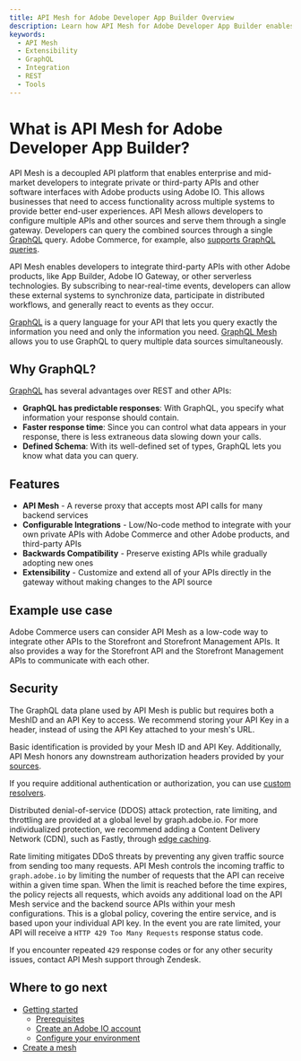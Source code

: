 ```yaml
---
title: API Mesh for Adobe Developer App Builder Overview
description: Learn how API Mesh for Adobe Developer App Builder enables you to route incoming requests from customers to different underlying remote services.
keywords:
  - API Mesh
  - Extensibility
  - GraphQL
  - Integration
  - REST
  - Tools
---
```


# What is API Mesh for Adobe Developer App Builder?

API Mesh is a decoupled API platform that enables enterprise and mid-market developers to integrate private or third-party APIs and other software interfaces with Adobe products using Adobe IO. This allows businesses that need to access functionality across multiple systems to provide better end-user experiences. API Mesh allows developers to configure multiple APIs and other sources and serve them through a single gateway. Developers can query the combined sources through a single [GraphQL] query. Adobe Commerce, for example, also [supports GraphQL queries].

API Mesh enables developers to integrate third-party APIs with other Adobe products, like App Builder, Adobe IO Gateway, or other serverless technologies. By subscribing to near-real-time events, developers can allow these external systems to synchronize data, participate in distributed workflows, and generally react to events as they occur.

<InlineAlert variant="info" slots="text"/>

[GraphQL] is a query language for your API that lets you query exactly the information you need and only the information you need. [GraphQL Mesh] allows you to use GraphQL to query multiple data sources simultaneously.

## Why GraphQL?

[GraphQL] has several advantages over REST and other APIs:

-  **GraphQL has predictable responses**: With GraphQL, you specify what information your response should contain.
-  **Faster response time**: Since you can control what data appears in your response, there is less extraneous data slowing down your calls.
-  **Defined Schema**: With its well-defined set of types, GraphQL lets you know what data you can query.

## Features

-  **API Mesh** - A reverse proxy that accepts most API calls for many backend services
-  **Configurable Integrations** - Low/No-code method to integrate with your own private APIs with Adobe Commerce and other Adobe products, and third-party APIs
-  **Backwards Compatibility** - Preserve existing APIs while gradually adopting new ones
-  **Extensibility** - Customize and extend all of your APIs directly in the gateway without making changes to the API source

## Example use case

Adobe Commerce users can consider API Mesh as a low-code way to integrate other APIs to the Storefront and Storefront Management APIs. It also provides a way for the Storefront API and the Storefront Management APIs to communicate with each other.

## Security

The GraphQL data plane used by API Mesh is public but requires both a MeshID and an API Key to access. We recommend storing your API Key in a header, instead of using the API Key attached to your mesh's URL.

Basic identification is provided by your Mesh ID and API Key. Additionally, API Mesh honors any downstream authorization headers provided by your [sources](source-handlers.md).

If you require additional authentication or authorization, you can use [custom resolvers](../reference/multiple-apis.md).

Distributed denial-of-service (DDOS) attack protection, rate limiting, and throttling are provided at a global level by graph.adobe.io. For more individualized protection, we recommend adding a Content Delivery Network (CDN), such as Fastly, through [edge caching](cache-control-headers.md).

Rate limiting mitigates DDoS threats by preventing any given traffic source from sending too many requests. API Mesh controls the incoming traffic to `graph.adobe.io` by limiting the number of requests that the API can receive within a given time span. When the limit is reached before the time expires, the policy rejects all requests, which avoids any additional load on the API Mesh service and the backend source APIs within your mesh configurations. This is a global policy, covering the entire service, and is based upon your individual API key. In the event you are rate limited, your API will receive a `HTTP 429 Too Many Requests` response status code.

If you encounter repeated `429` response codes or for any other security issues, contact API Mesh support through Zendesk.

## Where to go next

-  [Getting started]
   -  [Prerequisites]
   -  [Create an Adobe IO account]
   -  [Configure your environment]
-  [Create a mesh]

<!-- Link Definitions -->
[supports GraphQL queries]: https://devdocs.magento.com/guides/v2.4/graphql/index.html
[GraphQL]: https://graphql.org/
[GraphQL Mesh]: https://www.graphql-mesh.com/
[mesh]: https://www.graphql-mesh.com/docs/getting-started/basic-usage
[Getting started]: getting-started.md
[Prerequisites]: getting-started.md#Prerequisites
[Create an Adobe IO account]: getting-started.md#prerequisites
[Configure your environment]: getting-started.md#configure-your-environment
[Create a mesh]: create-mesh.md
